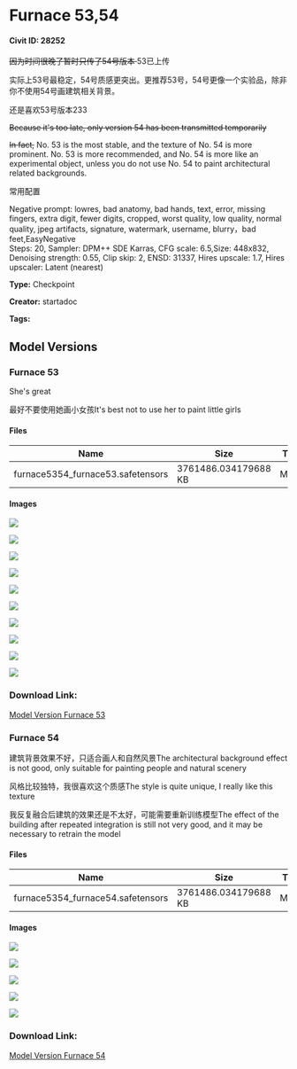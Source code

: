 # Furnace 53,54

#### Civit ID: 28252

<p><s>因为时间很晚了暂时只传了54号版本 </s> 53已上传</p><p>实际上53号最稳定，54号质感更突出。更推荐53号，54号更像一个实验品，除非你不使用54号画建筑相关背景。</p><p>还是喜欢53号版本233</p><p></p><p><s>Because it's too late, only version 54 has been transmitted temporarily</s></p><p><s>In fact,</s> No. 53 is the most stable, and the texture of No. 54 is more prominent. No. 53 is more recommended, and No. 54 is more like an experimental object, unless you do not use No. 54 to paint architectural related backgrounds.</p><p></p><p>常用配置</p><p>Negative prompt: lowres, bad anatomy, bad hands, text, error, missing fingers, extra digit, fewer digits, cropped, worst quality, low quality, normal quality, jpeg artifacts, signature, watermark, username, blurry，bad feet,EasyNegative<br />Steps: 20, Sampler: DPM++ SDE Karras, CFG scale: 6.5,Size: 448x832, Denoising strength: 0.55, Clip skip: 2, ENSD: 31337, Hires upscale: 1.7, Hires upscaler: Latent (nearest)</p>

**Type:** Checkpoint

**Creator:** startadoc

**Tags:** 

## Model Versions

### Furnace 53

<p>She's great</p><p>最好不要使用她画小女孩It's best not to use her to paint little girls</p>

#### Files

| Name | Size | Type | Format | Download Url | AutoV1 | AutoV2 | SHA256 | CRC32 | BLAKE3 |
| --- | --- | --- | --- | --- | --- | --- | --- | --- | --- |
| furnace5354_furnace53.safetensors | 3761486.034179688 KB | Model | SafeTensor | https://civitai.com/api/download/models/33925 | 3150F324 | A37F0F73DA | A37F0F73DA468B6DB4672469F6110997B95F6782897F24195C208667E9384E24 | E0DB0987 | 3127FAC9DBD1C6F87DF7F7187EBC39D10AE2BAD6BF765F8E7AA981F9B21F64DA |

#### Images

<p><img src="https://image.civitai.com/xG1nkqKTMzGDvpLrqFT7WA/ac49d30f-78df-4352-f716-d2e955b13600/width=450/386999.jpeg" /></p>

<p><img src="https://image.civitai.com/xG1nkqKTMzGDvpLrqFT7WA/e933a1dc-1a1d-438f-5e13-5c22c4b91200/width=450/386998.jpeg" /></p>

<p><img src="https://image.civitai.com/xG1nkqKTMzGDvpLrqFT7WA/3cf69216-a88f-4314-40bc-b69edef94800/width=450/386997.jpeg" /></p>

<p><img src="https://image.civitai.com/xG1nkqKTMzGDvpLrqFT7WA/62cc14f6-19e6-455d-9233-a83962738500/width=450/386996.jpeg" /></p>

<p><img src="https://image.civitai.com/xG1nkqKTMzGDvpLrqFT7WA/84f536b1-1c56-4c58-c61e-b24512572000/width=450/386995.jpeg" /></p>

<p><img src="https://image.civitai.com/xG1nkqKTMzGDvpLrqFT7WA/7b523558-8dff-4a78-9310-450c294c9200/width=450/386994.jpeg" /></p>

<p><img src="https://image.civitai.com/xG1nkqKTMzGDvpLrqFT7WA/cae736a4-7bdc-470f-79f1-1814f7b1fb00/width=450/386993.jpeg" /></p>

<p><img src="https://image.civitai.com/xG1nkqKTMzGDvpLrqFT7WA/45046e10-dcbf-4034-a4dc-703f46ca1500/width=450/386992.jpeg" /></p>

<p><img src="https://image.civitai.com/xG1nkqKTMzGDvpLrqFT7WA/0ae78386-f15a-43fe-10ba-783be86cbb00/width=450/386991.jpeg" /></p>

<p><img src="https://image.civitai.com/xG1nkqKTMzGDvpLrqFT7WA/2cba83ba-144e-4bea-ba15-7ee9e7217300/width=450/386987.jpeg" /></p>

### Download Link:

[Model Version Furnace 53](https://civitai.com/api/download/models/33925)

### Furnace 54

<p>建筑背景效果不好，只适合画人和自然风景The architectural background effect is not good, only suitable for painting people and natural scenery</p><p>风格比较独特，我很喜欢这个质感The style is quite unique, I really like this texture</p><p>我反复融合后建筑的效果还是不太好，可能需要重新训练模型The effect of the building after repeated integration is still not very good, and it may be necessary to retrain the model</p><p></p>

#### Files

| Name | Size | Type | Format | Download Url | AutoV1 | AutoV2 | SHA256 | CRC32 | BLAKE3 |
| --- | --- | --- | --- | --- | --- | --- | --- | --- | --- |
| furnace5354_furnace54.safetensors | 3761486.034179688 KB | Model | SafeTensor | https://civitai.com/api/download/models/33878 | E5D0D591 | 1B83C7EEED | 1B83C7EEEDFAD7361209C0348051E7AE22308862FF14328EA8BAD0386D8B5708 | 7C8D57E2 | 29260E90EABE647F89D91420012C740F7CD50DB6755987D007E6E1A985CC7540 |

#### Images

<p><img src="https://image.civitai.com/xG1nkqKTMzGDvpLrqFT7WA/1ff641b8-2c73-4db9-196c-4fd27fac7400/width=450/386493.jpeg" /></p>

<p><img src="https://image.civitai.com/xG1nkqKTMzGDvpLrqFT7WA/da5c54f9-b23b-4acc-0460-e2e1060c1a00/width=450/386492.jpeg" /></p>

<p><img src="https://image.civitai.com/xG1nkqKTMzGDvpLrqFT7WA/55b0d958-b12f-4676-63e6-92e4809ee100/width=450/386491.jpeg" /></p>

<p><img src="https://image.civitai.com/xG1nkqKTMzGDvpLrqFT7WA/534fada4-f484-4f20-dddf-a115afc9d700/width=450/386490.jpeg" /></p>

<p><img src="https://image.civitai.com/xG1nkqKTMzGDvpLrqFT7WA/02d1f308-d617-4e50-243e-8b24c488eb00/width=450/386489.jpeg" /></p>

### Download Link:

[Model Version Furnace 54](https://civitai.com/api/download/models/33878)

